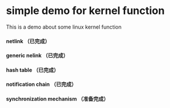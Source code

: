 # simple demo for kernel function
This is a demo about some linux kernel function

#### netlink  （已完成）

#### generic nelink  （已完成）

#### hash table  （已完成）

#### notification chain  （已完成）

#### synchronization mechanism  （准备完成）
